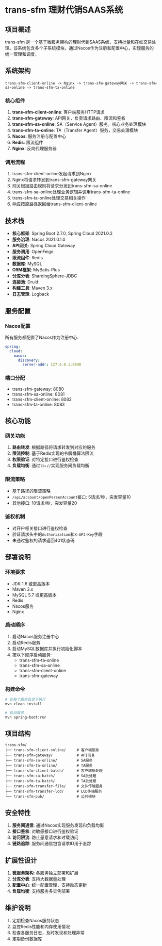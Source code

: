 # trans-sfm 理财代销SAAS系统

## 项目概述

trans-sfm 是一个基于微服务架构的理财代销SAAS系统，支持批量和在线交易处理。该系统包含多个子系统模块，通过Nacos作为注册和配置中心，实现服务的统一管理和调度。

## 系统架构

```
trans-sfm-client-online -> Nginx -> trans-sfm-gateway网关 -> trans-sfm-sa-online -> trans-sfm-ta-online
```

### 核心组件

1. **trans-sfm-client-online**: 客户端服务HTTP请求
2. **trans-sfm-gateway**: API网关，负责请求路由、限流和鉴权
3. **trans-sfm-sa-online**: SA（Service Agent）服务，核心业务处理模块
4. **trans-sfm-ta-online**: TA（Transfer Agent）服务，交易处理模块
5. **Nacos**: 服务注册与配置中心
6. **Redis**: 限流组件
7. **Nginx**: 反向代理服务器

### 调用流程

1. trans-sfm-client-online发起请求到Nginx
2. Nginx将请求转发到trans-sfm-gateway网关
3. 网关根据路由规则将请求分发到trans-sfm-sa-online
4. trans-sfm-sa-online处理业务逻辑并调用trans-sfm-ta-online
5. trans-sfm-ta-online处理交易相关操作
6. 响应按原路径返回给trans-sfm-client-online

## 技术栈

- **核心框架**: Spring Boot 2.7.0, Spring Cloud 2021.0.3
- **服务治理**: Nacos 2021.0.1.0
- **API网关**: Spring Cloud Gateway
- **服务调用**: OpenFeign
- **限流组件**: Redis
- **数据库**: MySQL
- **ORM框架**: MyBatis-Plus
- **分库分表**: ShardingSphere-JDBC
- **连接池**: Druid
- **构建工具**: Maven 3.x
- **日志管理**: Logback

## 服务配置

### Nacos配置

所有服务都配置了Nacos作为注册中心:

```yaml
spring:
  cloud:
    nacos:
      discovery:
        server-addr: 127.0.0.1:8848
```

### 端口分配

- trans-sfm-gateway: 8080
- trans-sfm-sa-online: 8081
- trans-sfm-client-online: 8082
- trans-sfm-ta-online: 8083

## 核心功能

### 网关功能

1. **路由转发**: 根据路径将请求转发到对应的服务
2. **限流控制**: 基于Redis实现的令牌桶算法限流
3. **权限验证**: 对特定接口进行鉴权检查
4. **负载均衡**: 通过`lb://`实现服务间负载均衡

### 限流策略

- 基于路径的限流策略
- `/api/account/openPersonAccount`接口: 5请求/秒，突发容量10
- 其他接口: 10请求/秒，突发容量20

### 鉴权机制

- 对开户相关接口进行鉴权检查
- 验证请求头中的`Authorization`和`X-API-Key`字段
- 未通过鉴权的请求返回401状态码

## 部署说明

### 环境要求

- JDK 1.8 或更高版本
- Maven 3.x
- MySQL 5.7 或更高版本
- Redis
- Nacos服务
- Nginx

### 启动顺序

1. 启动Nacos服务注册中心
2. 启动Redis服务
3. 启动MySQL数据库并执行初始化脚本
4. 按以下顺序启动服务:
   - trans-sfm-ta-online
   - trans-sfm-sa-online
   - trans-sfm-client-online
   - trans-sfm-gateway

### 构建命令

```bash
# 在每个服务目录下执行
mvn clean install

# 启动服务
mvn spring-boot:run
```

## 项目结构

```
trans-sfm/
├── trans-sfm-client-online/     # 客户端服务
├── trans-sfm-gateway/           # API网关
├── trans-sfm-sa-online/         # SA服务
├── trans-sfm-ta-online/         # TA服务
├── trans-sfm-client-batch/      # 客户端批处理
├── trans-sfm-sa-batch/          # SA批处理
├── trans-sfm-ta-batch/          # TA批处理
├── trans-sfm-transfer-file/     # 文件传输服务
├── trans-sfm-transfer-lcd/      # LCD传输服务
└── trans-sfm-pub/               # 公共模块
```

## 安全特性

1. **服务间通信**: 通过Nacos实现服务发现和负载均衡
2. **接口鉴权**: 对敏感接口进行鉴权验证
3. **访问限流**: 防止恶意请求和过载访问
4. **链路追踪**: 服务间通信包含请求ID用于追踪

## 扩展性设计

1. **微服务架构**: 各服务独立部署和扩展
2. **分库分表**: 支持大数据量处理
3. **配置中心**: 统一配置管理，支持动态更新
4. **负载均衡**: 支持服务多实例部署

## 维护说明

1. 定期检查Nacos服务状态
2. 监控Redis性能和内存使用情况
3. 检查各服务日志，及时发现和处理异常
4. 定期备份数据库